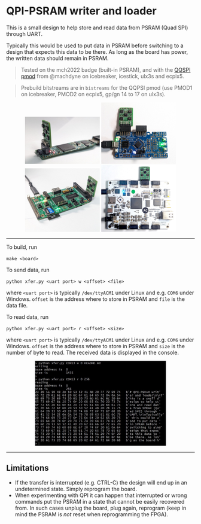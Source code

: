 # QPI-PSRAM writer and loader

This is a small design to help store and read data from PSRAM (Quad SPI) through UART.

Typically this would be used to put data in PSRAM before switching to a
design that expects this data to be there. As long as the board has
power, the written data should remain in PSRAM.

> Tested on the mch2022 badge (built-in PSRAM), and with the [QQSPI pmod](https://machdyne.com/product/qqspi-psram32/) from @machdyne on icebreaker, icestick, ulx3s and ecpix5.

> Prebuild bitstreams are in `bistreams` for the QQPSI pmod (use PMOD1 on icebreaker, PMOD2 on ecpix5, gp/gn 14 to 17 on ulx3s).

<p align="center">
  <img width="200" src="icestick_qqspi.jpg">
  <img width="200" src="icebreaker_qqspi.jpg">
  <img width="200" src="ulx3s_qqspi.jpg">
  <img width="200" src="ecpix5_qqspi.jpg">
</p>

___

To build, run
```
make <board>
```

To send data, run
```
python xfer.py <uart port> w <offset> <file>
```
where `<uart port>` is
typically `/dev/ttyACM1` under Linux and e.g. `COM6` under Windows.
`offset` is the address where to store in PSRAM and `file` is the data file.

To read data, run
```
python xfer.py <uart port> r <offset> <size>
```
where `<uart port>` is
typically `/dev/ttyACM1` under Linux and e.g. `COM6` under Windows.
`offset` is the address where to store in PSRAM and `size` is the number of byte to read. The received data is displayed in the console.

<p align="center">
  <img width="350" src="example.jpg">
</p>

___

## Limitations

- If the transfer is interrupted (e.g. CTRL-C) the design will end up in an undetermined state. Simply reprogram the board.
- When experimenting with QPI it can happen that interrupted or wrong commands put the PSRAM in a state that cannot be easily recovered from. In such cases unplug the board, plug again, reprogram (keep in mind the PSRAM is *not* reset when reprogramming the FPGA).
